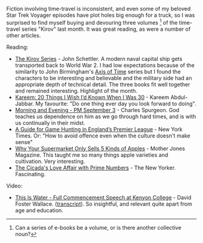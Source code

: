 <!--
.. title: Words and Pictures - May
.. slug: words-and-pictures-may
.. date: 2013/06/05 17:38:47
.. spellcheck_exceptions: wapm,Jabbar,Schettler,Spurgeon
.. tags: Reading
.. link:
.. description:
-->


Fiction involving time-travel is inconsistent, and even some of my beloved Star Trek Voyager episodes have plot holes big enough for a truck, so I was surprised to find myself buying and devouring three volumes [^wapm-1] of the time-travel series "Kirov" last month. It was great reading, as were a number of other articles.

Reading:

-   [The Kirov Series](http://www.writingshop.ws/html/about_kirov.html) - John Schettler. A modern naval capital ship gets transported back to World War 2. I had low expectations because of the similarity to John Birmingham's [Axis of Time](https://en.wikipedia.org/wiki/Axis_of_Time) series but I found the characters to be interesting and believable and the military side had an appropriate depth of technical detail. The three books fit well together and remained interesting. Highlight of the month.
-   [Kareem: 20 Things I Wish I’d Known When I Was 30](http://www.esquire.com/news-politics/news/a22394/kareem-things-i-wish-i-knew/) - Kareem Abdul-Jabbar. My favourite: "Do one thing ever day you look forward to doing".
-   [Morning and Evening - PM September 3](http://www.heartlight.org/spurgeon/0903-pm.html) - Charles Spurgeon. God teaches us dependence on him as we go through hard times, and is with us continually in their midst.
-   [A Guide for Game Hunting in England’s Premier League](http://www.nytimes.com/2013/05/21/sports/soccer/a-guide-to-attending-a-premier-league-game.html?pagewanted=1&_r=0&hpw&pagewanted=all) - New York Times. Or: "How to avoid offence even when the culture doesn't make sense"
-   [Why Your Supermarket Only Sells 5 Kinds of Apples](http://www.motherjones.com/environment/2013/04/heritage-apples-john-bunker-maine) - Mother Jones Magazine. This taught me so many things apple varieties and cultivation. Very interesting.
-   [The Cicada's Love Affair with Prime Numbers](http://www.newyorker.com/tech/elements/the-cicadas-love-affair-with-prime-numbers) - The New Yorker. Fascinating.

Video:

-   [This Is Water - Full Commencement Speech at Kenyon College](https://www.youtube.com/watch?v=SFt7EzpsZQo) - David Foster Wallace. ([transcript](http://moreintelligentlife.com/story/david-foster-wallace-in-his-own-words)). So insightful, and relevant quite apart from age and education.

[^wapm-1]: Can a series of e-books be a volume, or is there another collective noun?

